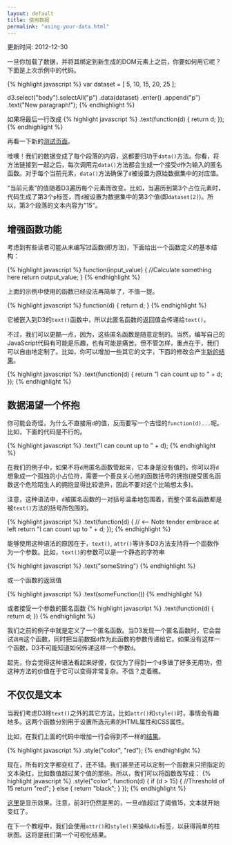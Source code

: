 ```yaml
---
layout: default
title: 使用数据
permalink: "using-your-data.html"
---
```


更新时间: 2012-12-30

一旦你加载了数据，并将其绑定到新生成的DOM元素上之后，你要如何用它呢？下面是上次示例中的代码。

{% highlight javascript %}
var dataset = [ 5, 10, 15, 20, 25 ];

d3.select("body").selectAll("p")
    .data(dataset)
    .enter()
    .append("p")
    .text("New paragraph!");
{% endhighlight %}

如果将最后一行改成
{% highlight javascript %}
    .text(function(d) { return d; });
{% endhighlight %}

再看一下新的[测试页面](htmls/70-using-your-data-1.html)。

哇噢！我们的数据变成了每个段落的内容，这都要归功于`data()`方法。你看，将方法链接到一起之后，每次调用完`data()`方法都会生成一个接受`d`作为输入的匿名函数。对于每个当前元素，`data()`方法确保了`d`被设置为原始数据集中的对应值。

"当前元素"的值随着D3遍历每个元素而改变。比如，当遍历到第3个占位元素时，代码生成了第3个`p`标签，而`d`被设置为数据集中的第3个值(即`dataset[2]`)。所以，第3个段落的文本内容为"15"。

## 增强函数功能

考虑到有些读者可能从未编写过函数(即方法)，下面给出一个函数定义的基本结构：

{% highlight javascript %}
function(input_value) {
    //Calculate something here
    return output_value;
}
{% endhighlight %}

上面的示例中使用的函数已经没法再简单了，不值一提。

{% highlight javascript %}
function(d) {
    return d;
}
{% endhighlight %}

它被嵌入到D3的`text()`函数中，所以此匿名函数的返回值会传递给`text()`。

不过，我们可以更酷一点，因为，这些匿名函数是随意定制的。当然，编写自己的JavaScript代码有可能是乐趣，也有可能是痛苦。但不管怎样，重点在于，我们可以自由地定制了。比如，你可以增加一些其它的文字，下面的修改会产生[新的结果](htmls/70-using-your-data-2.html)。

{% highlight javascript %}
.text(function(d) {
    return "I can count up to " + d;
});
{% endhighlight %}


## 数据渴望一个怀抱

你可能会奇怪，为什么不直接用`d`的值，反而要写一个古怪的`function(d)...`呢。比如，下面的代码是不行的。

{% highlight javascript %}
.text("I can count up to " + d);
{% endhighlight %}

在我们的例子中，如果不将`d`用匿名函数管起来，它本身是没有值的。你可以将`d`想象成一个孤独的小占位符，需要一个善良关心他的函数括号的拥抱(接受匿名函数这个危险陌生人的拥抱显得比较诡异，因此不要对这个比喻想太多)。

注意，这种语法中，`d`被匿名函数的一对括号温柔地包围着，而整个匿名函数都是被`text()`方法的括号所包围的。

{% highlight javascript %}
.text(function(d) {  // <-- Note tender embrace at left
    return "I can count up to " + d;
});
{% endhighlight %}

能够使用这种语法的原因在于，`text()`, `attr()`等许多D3方法支持将一个函数作为一个参数。比如，`text()`的参数可以是一个静态的字符串

{% highlight javascript %}
.text("someString")
{% endhighlight %}

或一个函数的返回值

{% highlight javascript %}
.text(someFunction())
{% endhighlight %}

或者接受一个参数的匿名函数
{% highlight javascript %}
.text(function(d) {
	return d;
})
{% endhighlight %}

我们之前的例子中就是定义了一个匿名函数。当D3发现一个匿名函数时，它会尝试`调用`这个函数，同时把当前数据`d`作为此函数的参数传递给它。如果没有这样一个函数，D3不可能知道如何传递这样一个参数`d`。

起先，你会觉得这种语法看起来好傻，仅仅为了得到一个`d`多做了好多无用功，但这种方法的价值在于它可以变得非常复杂。不信？走着瞧。

## 不仅仅是文本
当我们考虑D3除`text()`之外的其它方法，比如`attr()`和`style()`时，事情会有趣地多。这两个函数分别用于设置所选元素的HTML属性和CSS属性。

比如，在我们上面的代码中增加一行会得到不一样的[结果](htmls/70-using-your-data-3.html)。

{% highlight javascript %}
.style("color", "red");
{% endhighlight %}

现在，所有的文字都变红了，还不错。我们甚至还可以定制一个函数来只把指定的文本染红，比如数值超过某个值的那些。所以，我们可以将函数改写成：
{% highlight javascript %}
.style("color", function(d) {
    if (d > 15) {   //Threshold of 15
        return "red";
    } else {
        return "black";
    }
});
{% endhighlight %}

[这里](htmls/70-using-your-data-4.html)是显示效果。注意，前3行仍然是黑的，一旦`d`值超过了阈值15，文本就开始变红了。

在下一个教程中，我们会使用`attr()`和`style()`来操纵`div`标签，以获得简单的柱状图。这将是我们第一个可视化结果。


